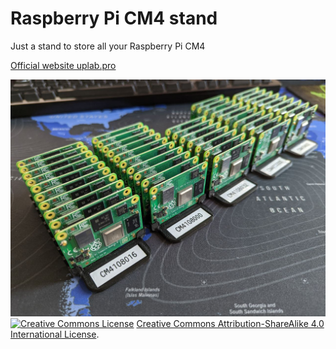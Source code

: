 # Raspberry Pi CM4 stand
Just a stand to store all your Raspberry Pi CM4

[Official website uplab.pro](https://uplab.pro/)

![Raspberry Pi CM4 stand](/Raspberry-Pi-CM4-stand.jpg?raw=true "Raspberry Pi CM4 stand")
</br>
<a rel="license" href="https://creativecommons.org/licenses/by-sa/4.0/"><img alt="Creative Commons License" style="border-width:0" src="https://i.creativecommons.org/l/by-sa/4.0/80x15.png" /></a> <a rel="license" href="https://creativecommons.org/licenses/by-sa/4.0/">Creative Commons Attribution-ShareAlike 4.0 International License</a>.

